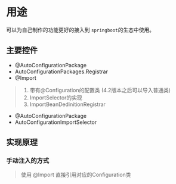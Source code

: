 # 用途
可以为自己制作的功能更好的接入到 `springboot`的生态中使用。

## 主要控件
- @AutoConfigurationPackage
- AutoConfigurationPackages.Registrar
- @Import
> 1. 带有@Configuration的配置类 (4.2版本之后可以导入普通类)
> 2. ImportSelector的实现
> 3. ImportBeanDedinitionRegistrar

- @AutoConfigurationPackage
- AutoConfigurationImportSelector

## 实现原理

### 手动注入的方式
> 使用 @Import 直接引用对应的Configuration类